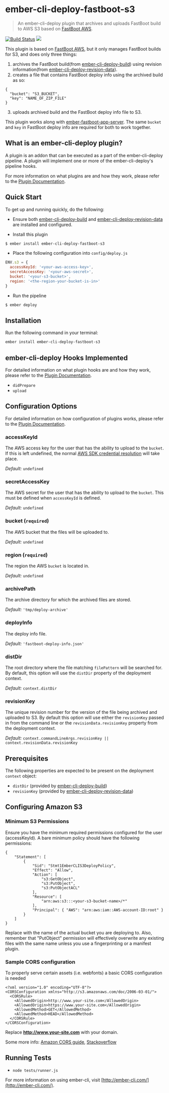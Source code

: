 # ember-cli-deploy-fastboot-s3

> An ember-cli-deploy plugin that archives and uploads FastBoot build to AWS S3 based on [FastBoot AWS][1].

[![Build Status](https://travis-ci.org/he9qi/ember-cli-deploy-fastboot-s3.svg?branch=master)](https://travis-ci.org/he9qi/ember-cli-deploy-fastboot-s3)
[![](https://camo.githubusercontent.com/d65a04992412d3a15584f0d302a69df2749176c7/68747470733a2f2f656d6265722d636c692d6465706c6f792e6769746875622e696f2f656d6265722d636c692d6465706c6f792d76657273696f6e2d6261646765732f706c7567696e732f656d6265722d636c692d6465706c6f792d73332e737667)](http://ember-cli-deploy.github.io/ember-cli-deploy-version-badges/)

This plugin is based on [FastBoot AWS][1], but it only manages FastBoot builds for S3, and does only three things:

1. archives the FastBoot build(from [ember-cli-deploy-build][2]) using revision information(from [ember-cli-deploy-revision-data][3]).
2. creates a file that contains FastBoot deploy info using the archived build as so:
```
{
  "bucket": "S3_BUCKET",
  "key": "NAME_OF_ZIP_FILE"
}
```
3. uploads archived build and the FastBoot deploy info file to S3.

This plugin works along with [ember-fastboot-app-server][7]. The same `bucket` and `key` in FastBoot deploy info are required for both to work together.

## What is an ember-cli-deploy plugin?

A plugin is an addon that can be executed as a part of the ember-cli-deploy pipeline. A plugin will implement one or more of the ember-cli-deploy's pipeline hooks.

For more information on what plugins are and how they work, please refer to the [Plugin Documentation][4].

## Quick Start
To get up and running quickly, do the following:

- Ensure both [ember-cli-deploy-build][2] and [ember-cli-deploy-revision-data][3] are installed and configured.

- Install this plugin

```bash
$ ember install ember-cli-deploy-fastboot-s3
```

- Place the following configuration into `config/deploy.js`

```javascript
ENV.s3 = {
  accessKeyId: '<your-aws-access-key>',
  secretAccessKey: '<your-aws-secret>',
  bucket: '<your-s3-bucket>',
  region: '<the-region-your-bucket-is-in>'
}
```

- Run the pipeline

```bash
$ ember deploy
```

## Installation
Run the following command in your terminal:

```bash
ember install ember-cli-deploy-fastboot-s3
```

## ember-cli-deploy Hooks Implemented

For detailed information on what plugin hooks are and how they work, please refer to the [Plugin Documentation][4].

- `didPrepare`
- `upload`

## Configuration Options

For detailed information on how configuration of plugins works, please refer to the [Plugin Documentation][4].

### accessKeyId

The AWS access key for the user that has the ability to upload to the `bucket`. If this is left undefined,
the normal [AWS SDK credential resolution][5] will take place.

*Default:* `undefined`

### secretAccessKey

The AWS secret for the user that has the ability to upload to the `bucket`. This must be defined when `accessKeyId` is defined.

*Default:* `undefined`

### bucket (`required`)

The AWS bucket that the files will be uploaded to.

*Default:* `undefined`

### region (`required`)

The region the AWS `bucket` is located in.

*Default:* `undefined`

### archivePath

The archive directory for which the archived files are stored.

*Default:* `'tmp/deploy-archive'`

### deployInfo

The deploy info file.

*Default:* `'fastboot-deploy-info.json'`

### distDir

The root directory where the file matching `filePattern` will be searched for. By default, this option will use the `distDir` property of the deployment context.

*Default:* `context.distDir`

### revisionKey

The unique revision number for the version of the file being archived and uploaded to S3. By default this option will use either the `revisionKey` passed in from the command line or the `revisionData.revisionKey` property from the deployment context.

*Default:* `context.commandLineArgs.revisionKey || context.revisionData.revisionKey`

## Prerequisites

The following properties are expected to be present on the deployment `context` object:

- `distDir`      (provided by [ember-cli-deploy-build][2])
- `revisionKey` (provided by [ember-cli-deploy-revision-data][3])

## Configuring Amazon S3

### Minimum S3 Permissions

Ensure you have the minimum required permissions configured for the user (accessKeyId). A bare minimum policy should have the following permissions:

```
{
    "Statement": [
        {
            "Sid": "Stmt1EmberCLIS3DeployPolicy",
            "Effect": "Allow",
            "Action": [
                "s3:GetObject",
                "s3:PutObject",
                "s3:PutObjectACL"
            ],
            "Resource": [
                "arn:aws:s3:::<your-s3-bucket-name>/*"
            ],
            "Principal": { "AWS": "arn:aws:iam::AWS-account-ID:root" }
        }
    ]
}

```
Replace <your-s3-bucket-name> with the name of the actual bucket you are deploying to. Also, remember that "PutObject" permission will effectively overwrite any existing files with the same name unless you use a fingerprinting or a manifest plugin.

### Sample CORS configuration

To properly serve certain assets (i.e. webfonts) a basic CORS configuration is needed

```
<?xml version="1.0" encoding="UTF-8"?>
<CORSConfiguration xmlns="http://s3.amazonaws.com/doc/2006-03-01/">
  <CORSRule>
    <AllowedOrigin>http://www.your-site.com</AllowedOrigin>
    <AllowedOrigin>https://www.your-site.com</AllowedOrigin>
    <AllowedMethod>GET</AllowedMethod>
    <AllowedMethod>HEAD</AllowedMethod>
  </CORSRule>
</CORSConfiguration>
```

Replace **http://www.your-site.com** with your domain.

Some more info: [Amazon CORS guide][5], [Stackoverflow][6]

## Running Tests

* `node tests/runner.js`

For more information on using ember-cli, visit [http://ember-cli.com/](http://ember-cli.com/).

[1]: https://github.com/tomdale/fastboot-aws
[2]: https://github.com/ember-cli-deploy/ember-cli-deploy-build
[3]: https://github.com/ember-cli-deploy/ember-cli-deploy-revision-data
[4]: http://ember-cli.github.io/ember-cli-deploy/plugins "Plugin Documentation"
[5]: http://docs.aws.amazon.com/AmazonS3/latest/dev/cors.html "Amazon CORS guide"
[6]: http://stackoverflow.com/questions/12229844/amazon-s3-cors-cross-origin-resource-sharing-and-firefox-cross-domain-font-loa?answertab=votes#tab-top "Stackoverflow"
[7]: https://github.com/he9qi/ember-fastboot-app-server
